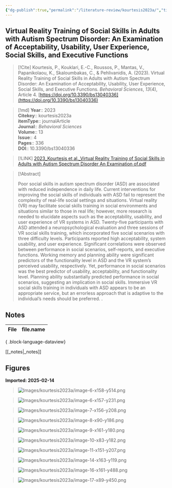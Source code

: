 ```yaml
---
{"dg-publish":true,"permalink":"/literature-review/kourtesis2023a/","title":"Virtual Reality Training of Social Skills in Adults with Autism Spectrum Disorder An Examination of Acceptability, Usability, User Experience, Social Skills, and Executive Functions","tags":["VirtualReality","autism","TSASDtoread"]}
---
```



## Virtual Reality Training of Social Skills in Adults with Autism Spectrum Disorder: An Examination of Acceptability, Usability, User Experience, Social Skills, and Executive Functions

> [!Cite]
> Kourtesis, P., Kouklari, E.-C., Roussos, P., Mantas, V., Papanikolaou, K., Skaloumbakas, C., & Pehlivanidis, A. (2023). Virtual Reality Training of Social Skills in Adults with Autism Spectrum Disorder: An Examination of Acceptability, Usability, User Experience, Social Skills, and Executive Functions. _Behavioral Sciences_, _13_(4), Article 4. [https://doi.org/10.3390/bs13040336](https://doi.org/10.3390/bs13040336)


>[!md]
> **Year**:: 2023   
> **Citekey**:: kourtesis2023a  
> **itemType**:: journalArticle  
> **Journal**:: *Behavioral Sciences*  
> **Volume**:: 13  
> **Issue**:: 4   
> **Pages**:: 336  
> **DOI**:: 10.3390/bs13040336    

> [!LINK] 
> [2023_Kourtesis et al._Virtual Reality Training of Social Skills in Adults with Autism Spectrum Disorder An Examination of.pdf](zotero://select/library/items/WRVMRH73)

> [!Abstract]
>
> Poor social skills in autism spectrum disorder (ASD) are associated with reduced independence in daily life. Current interventions for improving the social skills of individuals with ASD fail to represent the complexity of real-life social settings and situations. Virtual reality (VR) may facilitate social skills training in social environments and situations similar to those in real life; however, more research is needed to elucidate aspects such as the acceptability, usability, and user experience of VR systems in ASD. Twenty-five participants with ASD attended a neuropsychological evaluation and three sessions of VR social skills training, which incorporated five social scenarios with three difficulty levels. Participants reported high acceptability, system usability, and user experience. Significant correlations were observed between performance in social scenarios, self-reports, and executive functions. Working memory and planning ability were significant predictors of the functionality level in ASD and the VR system’s perceived usability, respectively. Yet, performance in social scenarios was the best predictor of usability, acceptability, and functionality level. Planning ability substantially predicted performance in social scenarios, suggesting an implication in social skills. Immersive VR social skills training in individuals with ASD appears to be an appropriate service, but an errorless approach that is adaptive to the individual’s needs should be preferred.
>.
> 


## Notes

| File | file.name |
| ---- | --------- |

{ .block-language-dataview}

[[_notes\|_notes]]

## Figures

**Imported: 2025-02-14**

> ![Images/kourtesis2023a/image-6-x158-y514.png](/img/user/Images/kourtesis2023a/image-6-x158-y514.png)

> ![Images/kourtesis2023a/image-6-x157-y231.png](/img/user/Images/kourtesis2023a/image-6-x157-y231.png)

> ![Images/kourtesis2023a/image-7-x156-y208.png](/img/user/Images/kourtesis2023a/image-7-x156-y208.png)

> ![Images/kourtesis2023a/image-8-x90-y186.png](/img/user/Images/kourtesis2023a/image-8-x90-y186.png)

> ![Images/kourtesis2023a/image-9-x161-y180.png](/img/user/Images/kourtesis2023a/image-9-x161-y180.png)

> ![Images/kourtesis2023a/image-10-x83-y182.png](/img/user/Images/kourtesis2023a/image-10-x83-y182.png)

> ![Images/kourtesis2023a/image-11-x151-y207.png](/img/user/Images/kourtesis2023a/image-11-x151-y207.png)

> ![Images/kourtesis2023a/image-14-x163-y119.png](/img/user/Images/kourtesis2023a/image-14-x163-y119.png)

> ![Images/kourtesis2023a/image-16-x161-y488.png](/img/user/Images/kourtesis2023a/image-16-x161-y488.png)

> ![Images/kourtesis2023a/image-17-x89-y450.png](/img/user/Images/kourtesis2023a/image-17-x89-y450.png)